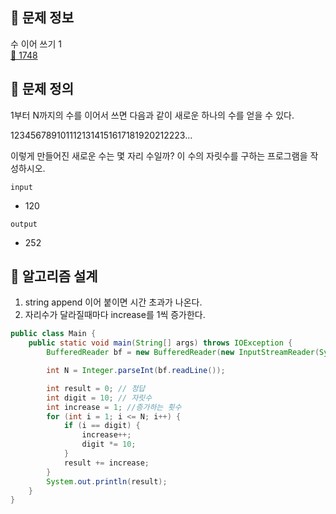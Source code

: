 ## 🌵 문제 정보
수 이어 쓰기 1 <br>
[🚗 1748](https://www.acmicpc.net/problem/1748)

## 🌵 문제 정의

1부터 N까지의 수를 이어서 쓰면 다음과 같이 새로운 하나의 수를 얻을 수 있다.

1234567891011121314151617181920212223...

이렇게 만들어진 새로운 수는 몇 자리 수일까? 이 수의 자릿수를 구하는 프로그램을 작성하시오.


`input` <br>

* 120



`output` <br>

* 252

## 🌵 알고리즘 설계

1. string append 이어 붙이면 시간 초과가 나온다.
2. 자리수가 달라질때마다 increase를 1씩 증가한다.

```java
public class Main {
    public static void main(String[] args) throws IOException {
        BufferedReader bf = new BufferedReader(new InputStreamReader(System.in));

        int N = Integer.parseInt(bf.readLine());

        int result = 0; // 정답
        int digit = 10; // 자릿수
        int increase = 1; //증가하는 횟수
        for (int i = 1; i <= N; i++) {
            if (i == digit) {
                increase++;
                digit *= 10;
            }
            result += increase;
        }
        System.out.println(result);
    }
}
```
